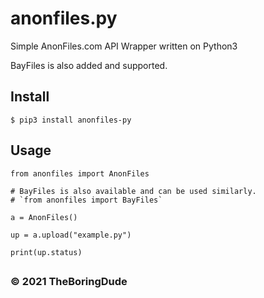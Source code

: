 # anonfiles.py
Simple AnonFiles.com API Wrapper written on Python3

BayFiles is also added and supported.

## Install

    $ pip3 install anonfiles-py

## Usage
```python3
from anonfiles import AnonFiles 

# BayFiles is also available and can be used similarly.
# `from anonfiles import BayFiles`

a = AnonFiles()

up = a.upload("example.py")

print(up.status)
```


##
### &copy; 2021 TheBoringDude